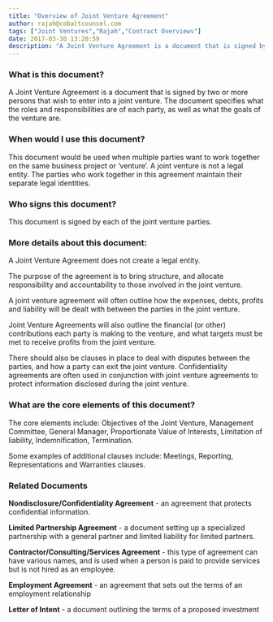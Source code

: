 ```yaml
---
title: "Overview of Joint Venture Agreement"
author: rajah@cobaltcounsel.com
tags: ["Joint Ventures","Rajah","Contract Overviews"]
date: 2017-03-30 13:20:59
description: "A Joint Venture Agreement is a document that is signed by two or more persons that wish to enter into a joint venture. The document specifies what the roles and responsibilities are of each party, as well as what the hoals of the venture are."
---
```



### What is this document?

A Joint Venture Agreement is a document that is signed by two or more persons that wish to enter into a joint venture. The document specifies what the roles and responsibilities are of each party, as well as what the goals of the venture are. 

### When would I use this document?

This document would be used when multiple parties want to work together on the same business project or ‘venture’. A joint venture is not a legal entity. The parties who work together in this agreement maintain their separate legal identities. 


### Who signs this document?

This document is signed by each of the joint venture parties. 

 

### More details about this document:

A Joint Venture Agreement does not create a legal entity. 

The purpose of the agreement is to bring structure, and allocate responsibility and accountability to those involved in the joint venture. 

A joint venture agreement will often outline how the expenses, debts, profits and liability will be dealt with between the parties in the joint venture. 

Joint Venture Agreements will also outline the financial (or other) contributions each party is making to the venture, and what targets must be met to receive profits from the joint venture. 

There should also be clauses in place to deal with disputes between the parties, and how a party can exit the joint venture. Confidentiality agreements are often used in conjunction with joint venture agreements to protect information disclosed during the joint venture. 

### What are the core elements of this document?

The core elements include: Objectives of the Joint Venture, Management Committee, General Manager, Proportionate Value of Interests, Limitation of liability, Indemnification, Termination. 

Some examples of additional clauses include: Meetings, Reporting, Representations and Warranties clauses.

 
### Related Documents

**Nondisclosure/Confidentiality Agreement** - an agreement that protects confidential information.

**Limited Partnership Agreement** - a document setting up a specialized partnership with a general partner and limited liability for limited partners.

**Contractor/Consulting/Services Agreement** - this type of agreement can have various names, and is used when a person is paid to provide services but is not hired as an employee.

**Employment Agreement** - an agreement that sets out the terms of an employment relationship

**Letter of Intent** - a document outlining the terms of a proposed investment
